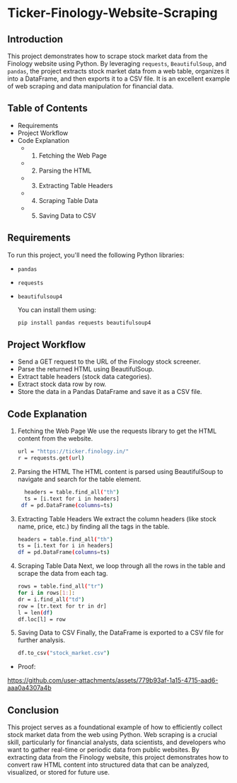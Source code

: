 # Ticker-Finology-Website-Scraping


## Introduction
This project demonstrates how to scrape stock market data from the Finology website using Python. By leveraging `requests`, `BeautifulSoup`, and `pandas`, the project extracts stock market data from a web table, organizes it into a DataFrame, and then exports it to a CSV file. It is an excellent example of web scraping and data manipulation for financial data.

## Table of Contents

- Requirements
- Project Workflow
- Code Explanation
   - 1. Fetching the Web Page
   - 2. Parsing the HTML
   - 3. Extracting Table Headers
   - 4. Scraping Table Data
   - 5. Saving Data to CSV


## Requirements
To run this project, you'll need the following Python libraries:
- `pandas`
- `requests`
- `beautifulsoup4`

    You can install them using:
    ```bash
   pip install pandas requests beautifulsoup4 

## Project Workflow
- Send a GET request to the URL of the Finology stock screener.
- Parse the returned HTML using BeautifulSoup.
- Extract table headers (stock data categories).
- Extract stock data row by row.
- Store the data in a Pandas DataFrame and save it as a CSV file.

## Code Explanation
 1. Fetching the Web Page
 We use the requests library to get the HTML content from the website.
    ```bash
    url = "https://ticker.finology.in/"
    r = requests.get(url)

2. Parsing the HTML
The HTML content is parsed using BeautifulSoup to navigate and search for the table element.
    ```bash
      headers = table.find_all("th")
      ts = [i.text for i in headers]
     df = pd.DataFrame(columns=ts)
    
3. Extracting Table Headers
We extract the column headers (like stock name, price, etc.) by finding all the <th> tags in the table.
   ```bash
   headers = table.find_all("th")
   ts = [i.text for i in headers]
   df = pd.DataFrame(columns=ts)

4. Scraping Table Data
Next, we loop through all the rows in the table and scrape the data from each <td> tag.
     ```bash
     rows = table.find_all("tr")
    for i in rows[1:]:
    dr = i.find_all("td")
    row = [tr.text for tr in dr]
    l = len(df)
    df.loc[l] = row
     
5. Saving Data to CSV
Finally, the DataFrame is exported to a CSV file for further analysis.
     ```bash
     df.to_csv("stock_market.csv")

- Proof:
             

 https://github.com/user-attachments/assets/779b93af-1a15-4715-aad6-aaa0a4307a4b  



## Conclusion
This project serves as a foundational example of how to efficiently collect stock market data from the web using Python. Web scraping is a crucial skill, particularly for financial analysts, data scientists, and developers who want to gather real-time or periodic data from public websites. By extracting data from the Finology website, this project demonstrates how to convert raw HTML content into structured data that can be analyzed, visualized, or stored for future use.






